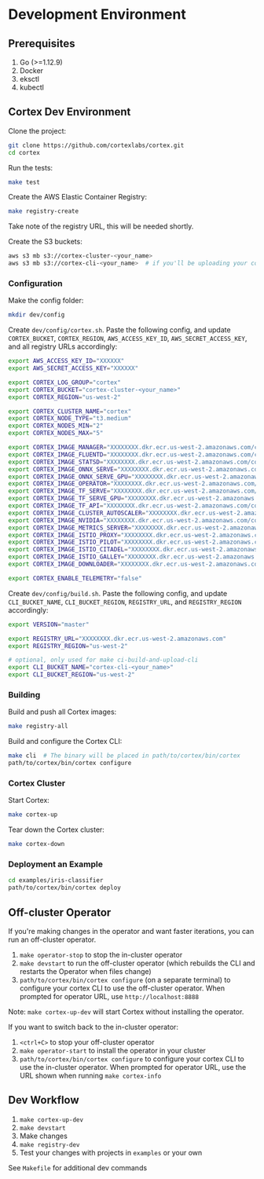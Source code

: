 # Development Environment

## Prerequisites

1. Go (>=1.12.9)
1. Docker
1. eksctl
1. kubectl

## Cortex Dev Environment

Clone the project:

```bash
git clone https://github.com/cortexlabs/cortex.git
cd cortex
```

Run the tests:

```bash
make test
```

Create the AWS Elastic Container Registry:

```bash
make registry-create
```

Take note of the registry URL, this will be needed shortly.

Create the S3 buckets:

```bash
aws s3 mb s3://cortex-cluster-<your_name>
aws s3 mb s3://cortex-cli-<your_name>  # if you'll be uploading your compiled CLI
```

### Configuration

Make the config folder:

```bash
mkdir dev/config
```

Create `dev/config/cortex.sh`. Paste the following config, and update `CORTEX_BUCKET`, `CORTEX_REGION`, `AWS_ACCESS_KEY_ID`, `AWS_SECRET_ACCESS_KEY`, and all registry URLs accordingly:

```bash
export AWS_ACCESS_KEY_ID="XXXXXX"
export AWS_SECRET_ACCESS_KEY="XXXXXX"

export CORTEX_LOG_GROUP="cortex"
export CORTEX_BUCKET="cortex-cluster-<your_name>"
export CORTEX_REGION="us-west-2"

export CORTEX_CLUSTER_NAME="cortex"
export CORTEX_NODE_TYPE="t3.medium"
export CORTEX_NODES_MIN="2"
export CORTEX_NODES_MAX="5"

export CORTEX_IMAGE_MANAGER="XXXXXXXX.dkr.ecr.us-west-2.amazonaws.com/cortexlabs/manager:latest"
export CORTEX_IMAGE_FLUENTD="XXXXXXXX.dkr.ecr.us-west-2.amazonaws.com/cortexlabs/fluentd:latest"
export CORTEX_IMAGE_STATSD="XXXXXXXX.dkr.ecr.us-west-2.amazonaws.com/cortexlabs/statsd:latest"
export CORTEX_IMAGE_ONNX_SERVE="XXXXXXXX.dkr.ecr.us-west-2.amazonaws.com/cortexlabs/onnx-serve:latest"
export CORTEX_IMAGE_ONNX_SERVE_GPU="XXXXXXXX.dkr.ecr.us-west-2.amazonaws.com/cortexlabs/onnx-serve-gpu:latest"
export CORTEX_IMAGE_OPERATOR="XXXXXXXX.dkr.ecr.us-west-2.amazonaws.com/cortexlabs/operator:latest"
export CORTEX_IMAGE_TF_SERVE="XXXXXXXX.dkr.ecr.us-west-2.amazonaws.com/cortexlabs/tf-serve:latest"
export CORTEX_IMAGE_TF_SERVE_GPU="XXXXXXXX.dkr.ecr.us-west-2.amazonaws.com/cortexlabs/tf-serve-gpu:latest"
export CORTEX_IMAGE_TF_API="XXXXXXXX.dkr.ecr.us-west-2.amazonaws.com/cortexlabs/tf-api:latest"
export CORTEX_IMAGE_CLUSTER_AUTOSCALER="XXXXXXXX.dkr.ecr.us-west-2.amazonaws.com/cortexlabs/cluster-autoscaler:latest"
export CORTEX_IMAGE_NVIDIA="XXXXXXXX.dkr.ecr.us-west-2.amazonaws.com/cortexlabs/nvidia:latest"
export CORTEX_IMAGE_METRICS_SERVER="XXXXXXXX.dkr.ecr.us-west-2.amazonaws.com/cortexlabs/metrics-server:latest"
export CORTEX_IMAGE_ISTIO_PROXY="XXXXXXXX.dkr.ecr.us-west-2.amazonaws.com/cortexlabs/istio-proxy:latest"
export CORTEX_IMAGE_ISTIO_PILOT="XXXXXXXX.dkr.ecr.us-west-2.amazonaws.com/cortexlabs/istio-pilot:latest"
export CORTEX_IMAGE_ISTIO_CITADEL="XXXXXXXX.dkr.ecr.us-west-2.amazonaws.com/cortexlabs/istio-citadel:latest"
export CORTEX_IMAGE_ISTIO_GALLEY="XXXXXXXX.dkr.ecr.us-west-2.amazonaws.com/cortexlabs/istio-galley:latest"
export CORTEX_IMAGE_DOWNLOADER="XXXXXXXX.dkr.ecr.us-west-2.amazonaws.com/cortexlabs/downloader:latest"

export CORTEX_ENABLE_TELEMETRY="false"
```

Create `dev/config/build.sh`. Paste the following config, and update `CLI_BUCKET_NAME`, `CLI_BUCKET_REGION`, `REGISTRY_URL`, and `REGISTRY_REGION` accordingly:

```bash
export VERSION="master"

export REGISTRY_URL="XXXXXXXX.dkr.ecr.us-west-2.amazonaws.com"
export REGISTRY_REGION="us-west-2"

# optional, only used for make ci-build-and-upload-cli
export CLI_BUCKET_NAME="cortex-cli-<your_name>"
export CLI_BUCKET_REGION="us-west-2"
```

### Building

Build and push all Cortex images:

```bash
make registry-all
```

Build and configure the Cortex CLI:

```bash
make cli  # The binary will be placed in path/to/cortex/bin/cortex
path/to/cortex/bin/cortex configure
```

### Cortex Cluster

Start Cortex:

```bash
make cortex-up
```

Tear down the Cortex cluster:

```bash
make cortex-down
```

### Deployment an Example

```bash
cd examples/iris-classifier
path/to/cortex/bin/cortex deploy
```

## Off-cluster Operator

If you're making changes in the operator and want faster iterations, you can run an off-cluster operator.

1. `make operator-stop` to stop the in-cluster operator
1. `make devstart` to run the off-cluster operator (which rebuilds the CLI and restarts the Operator when files change)
1. `path/to/cortex/bin/cortex configure` (on a separate terminal) to configure your cortex CLI to use the off-cluster operator. When prompted for operator URL, use `http://localhost:8888`

Note: `make cortex-up-dev` will start Cortex without installing the operator.

If you want to switch back to the in-cluster operator:

1. `<ctrl+C>` to stop your off-cluster operator
1. `make operator-start` to install the operator in your cluster
1. `path/to/cortex/bin/cortex configure` to configure your cortex CLI to use the in-cluster operator. When prompted for operator URL, use the URL shown when running `make cortex-info`

## Dev Workflow

1. `make cortex-up-dev`
1. `make devstart`
1. Make changes
1. `make registry-dev`
1. Test your changes with projects in `examples` or your own

See `Makefile` for additional dev commands
